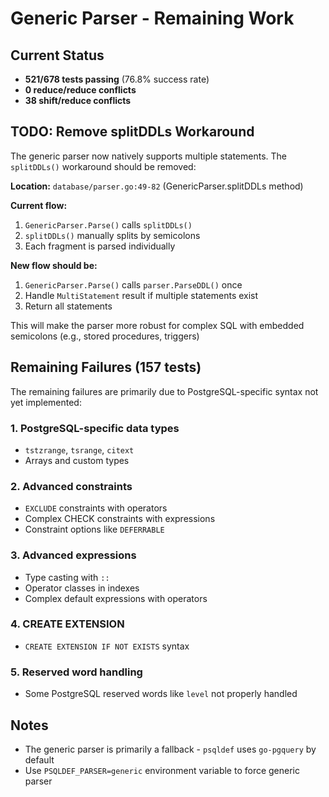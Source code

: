 # Generic Parser - Remaining Work

## Current Status
- **521/678 tests passing** (76.8% success rate)
- **0 reduce/reduce conflicts**
- **38 shift/reduce conflicts**

## TODO: Remove splitDDLs Workaround
The generic parser now natively supports multiple statements. The `splitDDLs()` workaround should be removed:

**Location:** `database/parser.go:49-82` (GenericParser.splitDDLs method)

**Current flow:**
1. `GenericParser.Parse()` calls `splitDDLs()`
2. `splitDDLs()` manually splits by semicolons
3. Each fragment is parsed individually

**New flow should be:**
1. `GenericParser.Parse()` calls `parser.ParseDDL()` once
2. Handle `MultiStatement` result if multiple statements exist
3. Return all statements

This will make the parser more robust for complex SQL with embedded semicolons (e.g., stored procedures, triggers)

## Remaining Failures (157 tests)

The remaining failures are primarily due to PostgreSQL-specific syntax not yet implemented:

### 1. PostgreSQL-specific data types
- `tstzrange`, `tsrange`, `citext`
- Arrays and custom types

### 2. Advanced constraints
- `EXCLUDE` constraints with operators
- Complex CHECK constraints with expressions
- Constraint options like `DEFERRABLE`

### 3. Advanced expressions
- Type casting with `::`
- Operator classes in indexes
- Complex default expressions with operators

### 4. CREATE EXTENSION
- `CREATE EXTENSION IF NOT EXISTS` syntax

### 5. Reserved word handling
- Some PostgreSQL reserved words like `level` not properly handled

## Notes
- The generic parser is primarily a fallback - `psqldef` uses `go-pgquery` by default
- Use `PSQLDEF_PARSER=generic` environment variable to force generic parser
